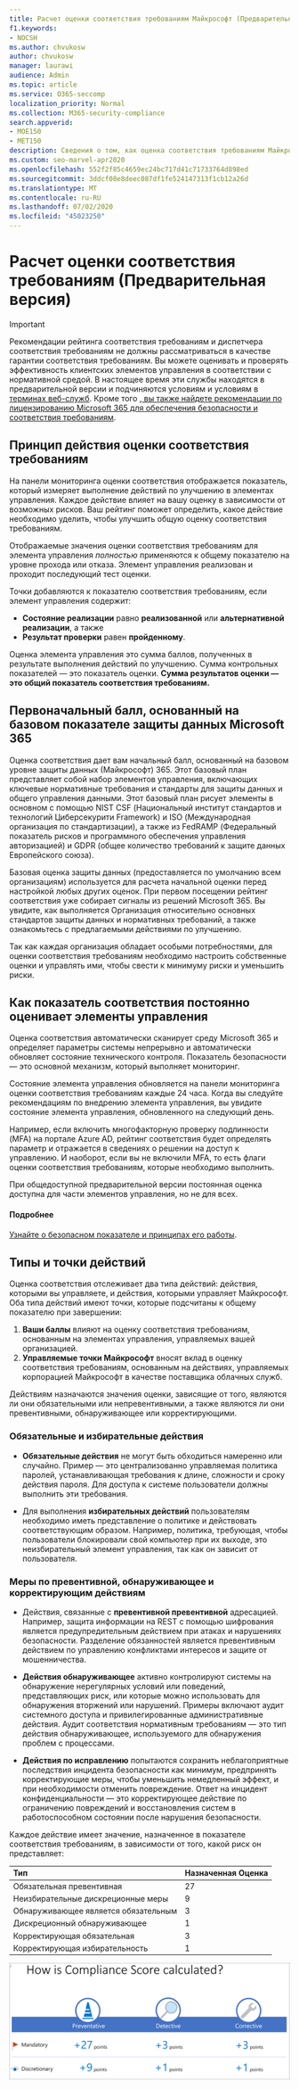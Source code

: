 ```yaml
---
title: Расчет оценки соответствия требованиям Майкрософт (Предварительная версия)
f1.keywords:
- NOCSH
ms.author: chvukosw
author: chvukosw
manager: laurawi
audience: Admin
ms.topic: article
ms.service: O365-seccomp
localization_priority: Normal
ms.collection: M365-security-compliance
search.appverid:
- MOE150
- MET150
description: Сведения о том, как оценка соответствия требованиям Майкрософт вычисляет персонализированный балл на основе действий, предпринимаемых для решения рисков и повышая уровень соответствия требованиям.
ms.custom: seo-marvel-apr2020
ms.openlocfilehash: 552f2f85c4659ec24bc717d41c71733764d898ed
ms.sourcegitcommit: 3ddcf08e8deec087df1fe524147313f1cb12a26d
ms.translationtype: MT
ms.contentlocale: ru-RU
ms.lasthandoff: 07/02/2020
ms.locfileid: "45023250"
---
```

# <a name="compliance-score-preview-calculation"></a>Расчет оценки соответствия требованиям (Предварительная версия)

> [!IMPORTANT]
> Рекомендации рейтинга соответствия требованиям и диспетчера соответствия требованиям не должны рассматриваться в качестве гарантии соответствия требованиям. Вы можете оценивать и проверять эффективность клиентских элементов управления в соответствии с нормативной средой. В настоящее время эти службы находятся в предварительной версии и подчиняются условиям и условиям в [терминах веб-служб](https://go.microsoft.com/fwlink/?linkid=2108910). Кроме того [, вы также найдете рекомендации по лицензированию Microsoft 365 для обеспечения безопасности и соответствия требованиям](https://docs.microsoft.com/office365/servicedescriptions/microsoft-365-service-descriptions/microsoft-365-tenantlevel-services-licensing-guidance/microsoft-365-security-compliance-licensing-guidance).

## <a name="how-compliance-score-works"></a>Принцип действия оценки соответствия требованиям

На панели мониторинга оценки соответствия отображается показатель, который измеряет выполнение действий по улучшению в элементах управления. Каждое действие влияет на вашу оценку в зависимости от возможных рисков. Ваш рейтинг поможет определить, какое действие необходимо уделить, чтобы улучшить общую оценку соответствия требованиям.

Отображаемые значения оценки соответствия требованиям для элемента управления *полностью* применяются к общему показателю на уровне прохода или отказа. Элемент управления реализован и проходит последующий тест оценки. 

Точки добавляются к показателю соответствия требованиям, если элемент управления содержит:

- **Состояние реализации** равно **реализованной** или **альтернативной реализации**, а также
- **Результат проверки** равен **пройденному**.

Оценка элемента управления это сумма баллов, полученных в результате выполнения действий по улучшению. Сумма контрольных показателей — это показатель оценки. **Сумма результатов оценки — это общий показатель соответствия требованиям.**

## <a name="initial-score-based-on-microsoft-365-data-protection-baseline"></a>Первоначальный балл, основанный на базовом показателе защиты данных Microsoft 365
  
Оценка соответствия дает вам начальный балл, основанный на базовом уровне защиты данных (Майкрософт) 365. Этот базовый план представляет собой набор элементов управления, включающих ключевые нормативные требования и стандарты для защиты данных и общего управления данными. Этот базовый план рисует элементы в основном с помощью NIST CSF (Национальный институт стандартов и технологий Циберсекурити Framework) и ISO (Международная организация по стандартизации), а также из FedRAMP (Федеральный показатель рисков и программного обеспечения управления авторизацией) и GDPR (общее количество требований к защите данных Европейского союза).

Базовая оценка защиты данных (предоставляется по умолчанию всем организациям) используется для расчета начальной оценки перед настройкой любых других оценок. При первом посещении рейтинг соответствия уже собирает сигналы из решений Microsoft 365. Вы увидите, как выполняется Организация относительно основных стандартов защиты данных и нормативных требований, а также ознакомьтесь с предлагаемыми действиями по улучшению.

Так как каждая организация обладает особыми потребностями, для оценки соответствия требованиям необходимо настроить собственные оценки и управлять ими, чтобы свести к минимуму риски и уменьшить риски.

## <a name="how-compliance-score-continuously-assesses-controls"></a>Как показатель соответствия постоянно оценивает элементы управления

Оценка соответствия автоматически сканирует среду Microsoft 365 и определяет параметры системы непрерывно и автоматически обновляет состояние технического контроля. Показатель безопасности — это основной механизм, который выполняет мониторинг.

Состояние элемента управления обновляется на панели мониторинга оценки соответствия требованиям каждые 24 часа. Когда вы следуйте рекомендациям по внедрению элемента управления, вы увидите состояние элемента управления, обновленного на следующий день.

Например, если включить многофакторную проверку подлинности (MFA) на портале Azure AD, рейтинг соответствия будет определять параметр и отражается в сведениях о решении на доступ к управлению. И наоборот, если вы не включили MFA, то есть флаги оценки соответствия требованиям, которые необходимо выполнить.

При общедоступной предварительной версии постоянная оценка доступна для части элементов управления, но не для всех.

#### <a name="learn-more"></a>Подробнее
[Узнайте о безопасном показателе и принципах его работы](../security/mtp/microsoft-secure-score-new.md).
  
## <a name="action-types-and-points"></a>Типы и точки действий

Оценка соответствия отслеживает два типа действий: действия, которыми вы управляете, и действия, которыми управляет Майкрософт. Оба типа действий имеют точки, которые подсчитаны к общему показателю при завершении:

1. **Ваши баллы** влияют на оценку соответствия требованиям, основанным на элементах управления, управляемых вашей организацией.
2. **Управляемые точки Майкрософт** вносят вклад в оценку соответствия требованиям, основанным на действиях, управляемых корпорацией Майкрософт в качестве поставщика облачных служб.

Действиям назначаются значения оценки, зависящие от того, являются ли они обязательными или непревентивными, а также являются ли они превентивными, обнаруживающее или корректирующими.

### <a name="mandatory-and-discretionary-actions"></a>Обязательные и избирательные действия

 - **Обязательные действия** не могут быть обходиться намеренно или случайно. Пример — это централизованно управляемая политика паролей, устанавливающая требования к длине, сложности и сроку действия пароля. Для доступа к системе пользователи должны выполнить эти требования.
  
 - Для выполнения **избирательных действий** пользователям необходимо иметь представление о политике и действовать соответствующим образом. Например, политика, требующая, чтобы пользователи блокировали свой компьютер при их выходе, это неизбирательный элемент управления, так как он зависит от пользователя.
  
### <a name="preventative-detective-and-corrective-actions"></a>Меры по превентивной, обнаруживающее и корректирующим действиям
  
 - Действия, связанные с **превентивной превентивной** адресацией. Например, защита информации на REST с помощью шифрования является предупредительным действием при атаках и нарушениях безопасности. Разделение обязанностей является превентивным действием по управлению конфликтами интересов и защите от мошенничества.
  
 - **Действия обнаруживающее** активно контролируют системы на обнаружение нерегулярных условий или поведений, представляющих риск, или которые можно использовать для обнаружения вторжений или нарушений. Примеры включают аудит системного доступа и привилегированные административные действия. Аудит соответствия нормативным требованиям — это тип действия обнаруживающее, используемого для обнаружения проблем с процессами.
  
- **Действия по исправлению** попытаются сохранить неблагоприятные последствия инцидента безопасности как минимум, предпринять корректирующие меры, чтобы уменьшить немедленный эффект, и при необходимости отменить повреждение. Ответ на инцидент конфиденциальности — это корректирующее действие по ограничению повреждений и восстановления систем в работоспособном состоянии после нарушения безопасности.
  
Каждое действие имеет значение, назначенное в показателе соответствия требованиям, в зависимости от того, какой риск он представляет:

|**Тип**|**Назначенная Оценка**|
|:-----|:-----|
| Обязательная превентивная | 27 |
| Неизбирательные дискреционные меры | 9  |
| Обнаруживающее является обязательным | 3  |
| Дискреционный обнаруживающее | 1  |
| Корректирующая обязательная | 3  |
| Корректирующая избирательность | 1  |
  
![Значения точек контроля для оценки соответствия требованиям](../media/compliance-score-controls-scoring.png "Значения точек контроля для оценки соответствия требованиям")